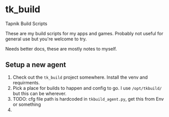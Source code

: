 # tk_build
Tapnik Build Scripts

These are my build scripts for my apps and games.
Probably not useful for general use but you're welcome to try.

Needs better docs, these are mostly notes to myself.

Setup a new agent
---
1. Check out the `tk_build` project somewhere. Install the venv and requirments.
1. Pick a place for builds to happen and config to go. I use `/opt/tkbuild/` but this can be wherever.
1. TODO: cfg file path is hardcoded in `tkbuild_agent.py`, get this from Env or something
1. 